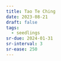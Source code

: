```yaml
---
title: Tao Te Ching
date: 2023-08-21
draft: false
tags:
  - seedlings
sr-due: 2024-01-31
sr-interval: 3
sr-ease: 250
---
```

